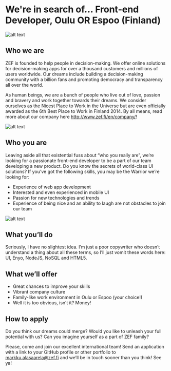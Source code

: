 # We're in search of... Front-end Developer, Oulu OR Espoo (Finland)

![alt text](http://cases.zef.fi/zef/rekry/10254350_489618977832840_222204368_n.jpg "Dog. Office Dog.")

## Who we are
ZEF is founded to help people in decision-making. We offer online solutions for decision-making apps for over a thousand customers and millions of users worldwide. Our dreams include building a decision-making community with a billion fans and promoting democracy and transparency all over the world.

As human beings, we are a bunch of people who live out of love, passion and bravery and work together towards their dreams. We consider ourselves as the Nicest Place to Work in the Universe but are even officially awarded as the 6th Best Place to Work in Finland 2014. By all means, read more about our company here http://www.zef.fi/en/company/!

![alt text](http://cases.zef.fi/zef/rekry/10538739_1399080693645921_1639423007_n.jpg "Beginner code about recruitment")

## Who you are
Leaving aside all that existential fuss about “who you really are”, we’re looking for a passionate front-end developer to be a part of our team developing a new product. Do you know the secrets of world-class UI solutions? If you’ve got the following skills, you may be the Warrior we’re looking for:

* Experience of web app development
* Interested and even experienced in mobile UI
* Passion for new technologies and trends
* Experience of being nice and an ability to laugh are not obstacles to join our team

![alt text](http://cases.zef.fi/zef/rekry/10546957_1438119443130144_1107337977_n.jpg "We haz knowledge!")

## What you’ll do
Seriously, I have no slightest idea. I’m just a poor copywriter who doesn’t understand a thing about all these terms, so I’ll just vomit these words here: UI, Enyo, NodeJS, NoSQL and HTML5.

## What we’ll offer
* Great chances to improve your skills
* Vibrant company culture
* Family-like work environment in Oulu or Espoo (your choice!)
* Well it is too obvious, isn’t it? Money!

## How to apply
Do you think our dreams could merge? Would you like to unleash your full potential with us? Can you imagine yourself as a part of ZEF family? 

Please, come and join our excellent international team! Send an application with a link to your GitHub profile or other portfolio to markku.alasaarela@zef.fi and we’ll be in touch sooner than you think! See ya!
